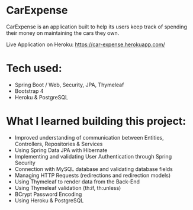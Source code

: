 # CarExpense

CarExpense is an application built to help its users keep track of spending their money on maintaining the cars they own.

Live Application on Heroku: https://car-expense.herokuapp.com/

# Tech used:
- Spring Boot / Web, Security, JPA, Thymeleaf
- Bootstrap 4
- Heroku & PostgreSQL

# What I learned building this project:
- Improved understanding of communication between Entities, Controllers, Repositories & Services
- Using Spring Data JPA with Hibernate
- Implementing and validating User Authentication through Spring Security
- Connection with MySQL database and validating database fields
- Managing HTTP Requests (redirections and redirection models)
- Using Thymeleaf to render data from the Back-End
- Using Thymeleaf validation (th:if, th:unless)
- BCrypt Password Encoding
- Using Heroku & PostgreSQL

